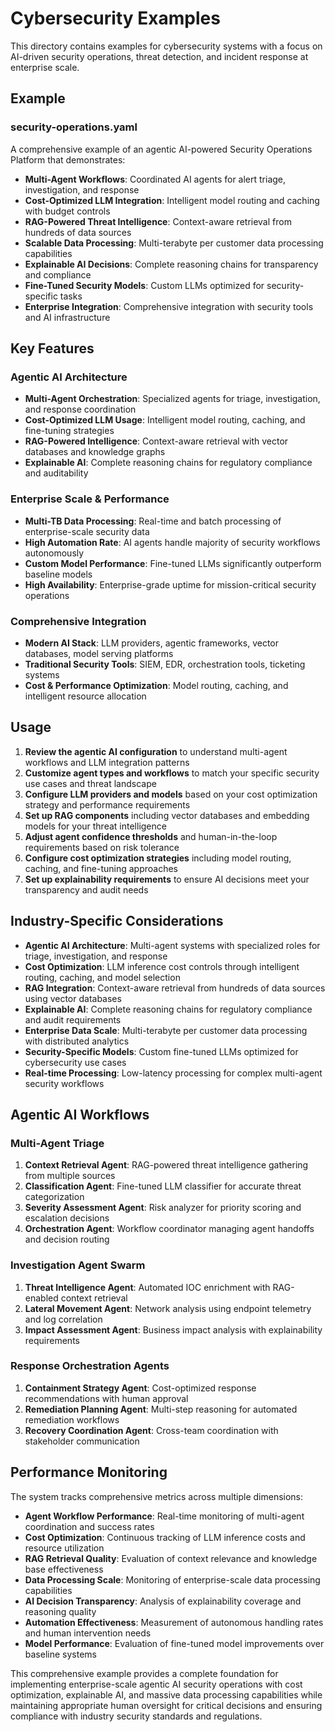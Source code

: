 # Cybersecurity Examples

This directory contains examples for cybersecurity systems with a focus on AI-driven security operations, threat detection, and incident response at enterprise scale.

## Example

### security-operations.yaml
A comprehensive example of an agentic AI-powered Security Operations Platform that demonstrates:

- **Multi-Agent Workflows**: Coordinated AI agents for alert triage, investigation, and response
- **Cost-Optimized LLM Integration**: Intelligent model routing and caching with budget controls
- **RAG-Powered Threat Intelligence**: Context-aware retrieval from hundreds of data sources
- **Scalable Data Processing**: Multi-terabyte per customer data processing capabilities
- **Explainable AI Decisions**: Complete reasoning chains for transparency and compliance
- **Fine-Tuned Security Models**: Custom LLMs optimized for security-specific tasks
- **Enterprise Integration**: Comprehensive integration with security tools and AI infrastructure

## Key Features

### Agentic AI Architecture
- **Multi-Agent Orchestration**: Specialized agents for triage, investigation, and response coordination
- **Cost-Optimized LLM Usage**: Intelligent model routing, caching, and fine-tuning strategies
- **RAG-Powered Intelligence**: Context-aware retrieval with vector databases and knowledge graphs
- **Explainable AI**: Complete reasoning chains for regulatory compliance and auditability

### Enterprise Scale & Performance
- **Multi-TB Data Processing**: Real-time and batch processing of enterprise-scale security data
- **High Automation Rate**: AI agents handle majority of security workflows autonomously
- **Custom Model Performance**: Fine-tuned LLMs significantly outperform baseline models
- **High Availability**: Enterprise-grade uptime for mission-critical security operations

### Comprehensive Integration
- **Modern AI Stack**: LLM providers, agentic frameworks, vector databases, model serving platforms
- **Traditional Security Tools**: SIEM, EDR, orchestration tools, ticketing systems
- **Cost & Performance Optimization**: Model routing, caching, and intelligent resource allocation

## Usage

1. **Review the agentic AI configuration** to understand multi-agent workflows and LLM integration patterns
2. **Customize agent types and workflows** to match your specific security use cases and threat landscape
3. **Configure LLM providers and models** based on your cost optimization strategy and performance requirements
4. **Set up RAG components** including vector databases and embedding models for your threat intelligence
5. **Adjust agent confidence thresholds** and human-in-the-loop requirements based on risk tolerance
6. **Configure cost optimization strategies** including model routing, caching, and fine-tuning approaches
7. **Set up explainability requirements** to ensure AI decisions meet your transparency and audit needs

## Industry-Specific Considerations

- **Agentic AI Architecture**: Multi-agent systems with specialized roles for triage, investigation, and response
- **Cost Optimization**: LLM inference cost controls through intelligent routing, caching, and model selection
- **RAG Integration**: Context-aware retrieval from hundreds of data sources using vector databases
- **Explainable AI**: Complete reasoning chains for regulatory compliance and audit requirements
- **Enterprise Data Scale**: Multi-terabyte per customer data processing with distributed analytics
- **Security-Specific Models**: Custom fine-tuned LLMs optimized for cybersecurity use cases
- **Real-time Processing**: Low-latency processing for complex multi-agent security workflows

## Agentic AI Workflows

### Multi-Agent Triage
1. **Context Retrieval Agent**: RAG-powered threat intelligence gathering from multiple sources
2. **Classification Agent**: Fine-tuned LLM classifier for accurate threat categorization
3. **Severity Assessment Agent**: Risk analyzer for priority scoring and escalation decisions
4. **Orchestration Agent**: Workflow coordinator managing agent handoffs and decision routing

### Investigation Agent Swarm
1. **Threat Intelligence Agent**: Automated IOC enrichment with RAG-enabled context retrieval
2. **Lateral Movement Agent**: Network analysis using endpoint telemetry and log correlation
3. **Impact Assessment Agent**: Business impact analysis with explainability requirements

### Response Orchestration Agents
1. **Containment Strategy Agent**: Cost-optimized response recommendations with human approval
2. **Remediation Planning Agent**: Multi-step reasoning for automated remediation workflows
3. **Recovery Coordination Agent**: Cross-team coordination with stakeholder communication

## Performance Monitoring

The system tracks comprehensive metrics across multiple dimensions:

- **Agent Workflow Performance**: Real-time monitoring of multi-agent coordination and success rates
- **Cost Optimization**: Continuous tracking of LLM inference costs and resource utilization
- **RAG Retrieval Quality**: Evaluation of context relevance and knowledge base effectiveness
- **Data Processing Scale**: Monitoring of enterprise-scale data processing capabilities
- **AI Decision Transparency**: Analysis of explainability coverage and reasoning quality
- **Automation Effectiveness**: Measurement of autonomous handling rates and human intervention needs
- **Model Performance**: Evaluation of fine-tuned model improvements over baseline systems

This comprehensive example provides a complete foundation for implementing enterprise-scale agentic AI security operations with cost optimization, explainable AI, and massive data processing capabilities while maintaining appropriate human oversight for critical decisions and ensuring compliance with industry security standards and regulations.
